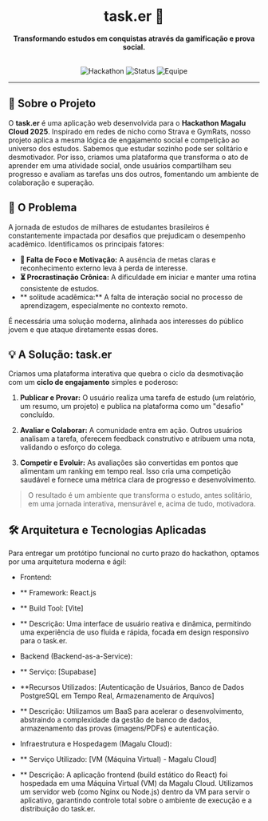 <div align="center">
  <h1>task.er 🚀</h1>
  <strong>Transformando estudos em conquistas através da gamificação e prova social.</strong>
</div>
<br>

<p align="center">
  <img alt="Hackathon" src="https://img.shields.io/badge/Hackathon-Magalu%20Cloud%202025-blueviolet">
  <img alt="Status" src="https://img.shields.io/badge/Status-Protótipo%20Concluído-brightgreen">
  <img alt="Equipe" src="https://img.shields.io/badge/Equipe-typedef%20tones-orange">
</p>

---

## 📖 Sobre o Projeto

O **task.er** é uma aplicação web desenvolvida para o **Hackathon Magalu Cloud 2025**. Inspirado em redes de nicho como Strava e GymRats, nosso projeto aplica a mesma lógica de engajamento social e competição ao universo dos estudos. Sabemos que estudar sozinho pode ser solitário e desmotivador. Por isso, criamos uma plataforma que transforma o ato de aprender em uma atividade social, onde usuários compartilham seu progresso e avaliam as tarefas uns dos outros, fomentando um ambiente de colaboração e superação.

## 🎯 O Problema

A jornada de estudos de milhares de estudantes brasileiros é constantemente impactada por desafios que prejudicam o desempenho acadêmico. Identificamos os principais fatores:

* **🧠 Falta de Foco e Motivação:** A ausência de metas claras e reconhecimento externo leva à perda de interesse.
* **⏳ Procrastinação Crônica:** A dificuldade em iniciar e manter uma rotina consistente de estudos.
* ** solitude acadêmica:** A falta de interação social no processo de aprendizagem, especialmente no contexto remoto.

É necessária uma solução moderna, alinhada aos interesses do público jovem e que ataque diretamente essas dores.

## 💡 A Solução: task.er

Criamos uma plataforma interativa que quebra o ciclo da desmotivação com um **ciclo de engajamento** simples e poderoso:

1.  **Publicar e Provar:** O usuário realiza uma tarefa de estudo (um relatório, um resumo, um projeto) e publica na plataforma como um "desafio" concluído.

2.  **Avaliar e Colaborar:** A comunidade entra em ação. Outros usuários analisam a tarefa, oferecem feedback construtivo e atribuem uma nota, validando o esforço do colega.

3.  **Competir e Evoluir:** As avaliações são convertidas em pontos que alimentam um ranking em tempo real. Isso cria uma competição saudável e fornece uma métrica clara de progresso e desenvolvimento.

> O resultado é um ambiente que transforma o estudo, antes solitário, em uma jornada interativa, mensurável e, acima de tudo, motivadora.

## 🛠️ Arquitetura e Tecnologias Aplicadas
Para entregar um protótipo funcional no curto prazo do hackathon, optamos por uma arquitetura moderna e ágil:

* Frontend:
* ** Framework: React.js

* ** Build Tool: [Vite]

* ** Descrição: Uma interface de usuário reativa e dinâmica, permitindo uma experiência de uso fluida e rápida, focada em design responsivo para o task.er.

* Backend (Backend-as-a-Service):
* ** Serviço: [Supabase]

* **Recursos Utilizados: [Autenticação de Usuários, Banco de Dados PostgreSQL em Tempo Real, Armazenamento de Arquivos]

* ** Descrição: Utilizamos um BaaS para acelerar o desenvolvimento, abstraindo a complexidade da gestão de banco de dados, armazenamento das provas (imagens/PDFs) e autenticação.

* Infraestrutura e Hospedagem (Magalu Cloud):
* ** Serviço Utilizado: [VM (Máquina Virtual) - Magalu Cloud]

* ** Descrição: A aplicação frontend (build estático do React) foi hospedada em uma Máquina Virtual (VM) da Magalu Cloud. Utilizamos um servidor web (como Nginx ou Node.js) dentro da VM para servir o aplicativo, garantindo controle total sobre o ambiente de execução e a distribuição do task.er.
